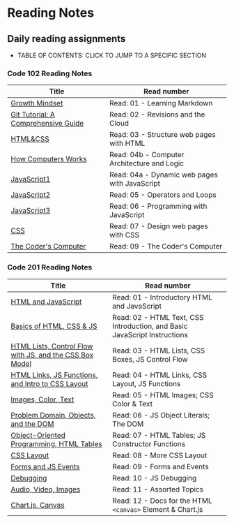 # Reading Notes

## Daily reading assignments

- TABLE OF CONTENTS: CLICK TO JUMP TO A SPECIFIC SECTION

### Code 102 Reading Notes

Title | Read number
------------ | -------------
[Growth Mindset	](Growth.md)| Read: 01 - Learning Markdown
[Git Tutorial: A Comprehensive Guide](Guide.md)| Read: 02 - Revisions and the Cloud
[HTML&CSS](readhtmlcss.md)| Read: 03 - Structure web pages with HTML
[How Computers Works](HCW.md)| Read: 04b - Computer Architecture and Logic
[JavaScript1](js.md)| Read: 04a - Dynamic web pages with JavaScript
[JavaScript2](js2.md)| Read: 05 - Operators and Loops
[JavaScript3](js3.md)| Read: 06 - Programming with JavaScript
[CSS](css.md)| Read: 07 - Design web pages with CSS
[The Coder's Computer](TCC.md)| Read: 09 - The Coder's Computer

### Code 201 Reading Notes

Title | Read number
------------ | -------------
[HTML and JavaScript](htmljava.md)| Read: 01 - Introductory HTML and JavaScript
[Basics of HTML, CSS & JS](class-02.md)| Read: 02 - HTML Text, CSS Introduction, and Basic JavaScript Instructions
[HTML Lists, Control Flow with JS, and the CSS Box Model](class-03.md) | Read: 03 - HTML Lists, CSS Boxes, JS Control Flow
[HTML Links, JS Functions, and Intro to CSS Layout](class-04.md) | Read: 04 - HTML Links, CSS Layout, JS Functions
[Images, Color, Text](class-05.md) | Read: 05 - HTML Images; CSS Color & Text
[Problem Domain, Objects, and the DOM](class-06.md) | Read: 06 - JS Object Literals; The DOM
[Object-Oriented Programming, HTML Tables](class-07.md) | Read: 07 - HTML Tables; JS Constructor Functions
[CSS Layout](class-08.md) | Read: 08 - More CSS Layout
[Forms and JS Events](class-09.md) | Read: 09 - Forms and Events
[Debugging](class-10.md) | Read: 10 - JS Debugging
[Audio, Video, Images](class-11.md) | Read: 11 - Assorted Topics
[Chart.js, Canvas](class-12.md) | Read: 12 - Docs for the HTML `<canvas>` Element & Chart.js
